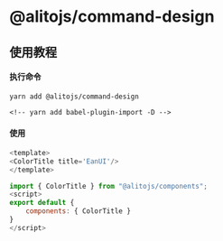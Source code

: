 # @alitojs/command-design

## 使用教程

#### 执行命令

```
yarn add @alitojs/command-design

<!-- yarn add babel-plugin-import -D -->
```

<!-- #### 在 `.babelrc.js` 或 `babel.config.js` 下引入：

```js
module.exports = {
  presets: ['@vue/app'],
  plugins: [
    [
      'import',
      {
        libraryName: '@alitojs/command-design',
        camel2DashComponentName: false,
        camel2UnderlineComponentName: false,
        style: (name) => {
          const cssName = name.split('/')[2];
          return `@alitojs/command-design/lib/style/${cssName}.css`;
        }
      }
    ]
  ]
};
``` -->

#### 使用

```js
<template>
<ColorTitle title='EanUI'/>
</template>

import { ColorTitle } from "@alitojs/components";
<script>
export default {
    components: { ColorTitle }
}
</script>
```
